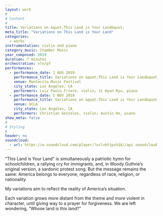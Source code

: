 ```yaml
---
layout: work
#
# Content
#
title: Variations on &quot;This Land is Your Land&quot;
meta_title: "Variations on This Land is Your Land"
categories:
  - works
instrumentation: violin and piano
category_music: Chamber Music
year_composed: 2019
duration: 7 minutes
orchestration: vln/pf
performances:
  - performance_date: 1 AUG 2019
    performance_title: Variations on &quot;This Land is Your Land&quot; - Premiere
    venue: Montecito Music Festival
    city_state: Los Angeles, CA
    performers: Luiz Paulo Friere, violin; Ji Hyun Ryu, piano
  - performance_date: 5 NOV 2019
    performance_title: Variations on &quot;This Land is Your Land&quot;
    venue: UCLA
    city_state: Los Angeles, CA
    performers: Christian Gonzales, violin; Austin Ho, piano
show_meta: false
#
# Styling
#
header: no
soundcloud: 
  - url: https://w.soundcloud.com/player/?url=https%3A//api.soundcloud.com/tracks/676548509&color=%23ff5500&auto_play=false&hide_related=false&show_comments=true&show_user=true&show_reposts=false&show_teaser=true&visual=true
---
```

&quot;This Land is Your Land&quot; is simultaneously a patriotic hymn for schoolchildren, a rallying cry for immigrants, and, in Woody Guthrie’s original version, a sardonic protest song. But the message remains the same: America belongs to everyone, regardless of race, religion, or nationality.

<p class="teaser">My variations aim to reflect the reality of America’s situation.</p> 

Each variation grows more distant from the theme and more violent in character, until giving way to a prayer for forgiveness. We are left wondering, “Whose land is this land?”